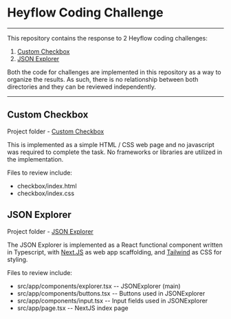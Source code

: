 # Heyflow Coding Challenge
___

This repository contains the response to 2 Heyflow coding challenges:
1. [Custom Checkbox](https://github.com/emotu/heyflow/checkbox)
2. [JSON Explorer](https://github.com/emotu/heyflow/explorer)

Both the code for challenges are implemented in this repository as a way to organize the results. 
As such, there is no relationship between both directories and they can be reviewed independently.

---

## Custom Checkbox

Project folder - [Custom Checkbox](https://github.com/emotu/heyflow/checkbox)

This is implemented as a simple HTML / CSS web page and no javascript was required to complete the task. 
No frameworks or libraries are utilized in the implementation. 

Files to review include:
- checkbox/index.html
- checkbox/index.css

## JSON Explorer

Project folder - [JSON Explorer](https://github.com/emotu/heyflow/explorer)

The JSON Explorer is implemented as a React functional component written in Typescript, with [Next.JS](https://nextjs.org) as web app scaffolding, 
and [Tailwind](https://tailwindcss.com) as CSS for styling.

Files to review include:
- src/app/components/explorer.tsx -- JSONExplorer (main)
- src/app/components/buttons.tsx -- Buttons used in JSONExplorer
- src/app/components/input.tsx -- Input fields used in JSONExplorer
- src/app/page.tsx -- NextJS index page




